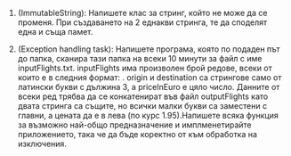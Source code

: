 1. (ImmutableString): Напишете клас за стринг, който не може да се променя. При създаването на 2 еднакви стринга, те да споделят една и съща памет.

2. (Exception handling task): Напишете програма, която по подаден път до папка, сканира тази папка на всеки 10 минути за файл с име inputFlights.txt. inputFlights има 
   произволен брой редове, всеки от които е в следния формат: <origin> <dest> <priceInEuro>. origin и destination са стрингове само от латински букви с дължина 3, а 
   priceInEuro е цяло число. Данните от всеки ред трябва да се конкатенират във файл outputFlights като двата стринга са същите, но всички малки букви са заместени с 
   главни, а цената да е в лева (по курс 1.95).Напишете всяка функция за възможно най-общо предназначение и имплменетирайте приложението, така че да бъде коректно от 
   към обработка на изключения.
